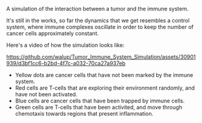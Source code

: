 A simulation of the interaction between a tumor and the immune system. 

It's still in the works, so far the dynamics that we get resembles a control system, where immune complexes oscillate in order to keep the number of cancer cells approximately constant.

Here's a video of how the simulation looks like:



https://github.com/walup/Tumor_Immune_System_Simulation/assets/30901939/d3bf1cc6-b2bd-4f7c-a032-70ca27a937eb




<ul>
<li>Yellow dots are cancer cells that have not been marked by the immune system.</li>
<li>Red cells are T-cells that are exploring their environment randomly, and have not been activated.</li>
<li>Blue cells are cancer cells that have been trapped by immune cells.</li>
<li>Green cells are T-cells that have been activited, and move through chemotaxis towards regions that present inflammation.</li>
</ul>

